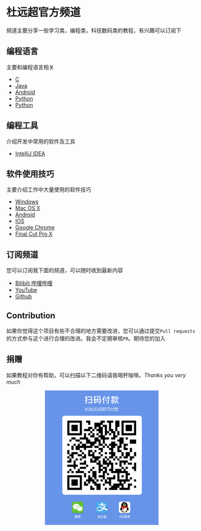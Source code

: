 # 杜远超官方频道
频道主要分享一些学习类，编程类，科技数码类的教程，有兴趣可以订阅下

## 编程语言
主要和编程语言相关
* [C]()
* [Java]()
* [Android]()
* [Python]()
* [Python]()

## 编程工具
介绍开发中常用的软件及工具
* [IntelliJ IDEA]()

## 软件使用技巧
主要介绍工作中大量使用的软件技巧
* [Windows]()
* [Mac OS X]()
* [Android]()
* [IOS]()
* [Google Chrome]()
* [Final Cut Pro X]()

## 订阅频道
您可以订阅我下面的频道，可以随时收到最新内容
* [Bilibili 哔哩哔哩](https://space.bilibili.com/330911815)
* [YouTube](https://www.youtube.com/channel/UCMlZDrH22gTQ_5tofAi9GKw)
* [Github](https://github.com/shellhub)

## Contribution
如果你觉得这个项目有些不合理的地方需要改进，您可以通过提交`Pull requests`的方式参与这个进行合理的改进。我会不定期审核`PR`。期待您的加入

## 捐赠

如果教程对你有帮助，可以扫描以下二维码请我喝杯咖啡。*Thanks you very much*
<div align=center><img src="donate.png" width = "300" div align=center />
